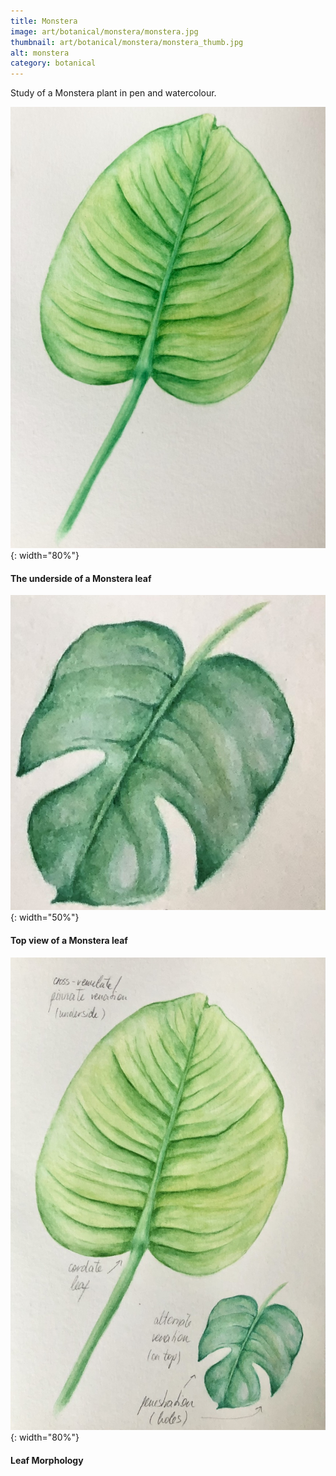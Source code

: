 ```yaml
---
title: Monstera
image: art/botanical/monstera/monstera.jpg
thumbnail: art/botanical/monstera/monstera_thumb.jpg
alt: monstera
category: botanical
---
```


Study of a Monstera plant in pen and watercolour.

![monstera leaf](./assets/img/art/botanical/monstera/monstera_bigleaf.jpg){: width="80%"}

#### The underside of a Monstera leaf

![monstera leaf](./assets/img/art/botanical/monstera/monstera_smallleaf.jpg){: width="50%"}

#### Top view of a Monstera leaf

![monstera annotation](./assets/img/art/botanical/monstera/monstera_annotation.jpg){: width="80%"}

#### Leaf Morphology
